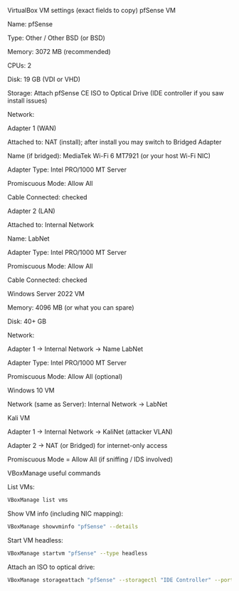 VirtualBox VM settings (exact fields to copy)
pfSense VM

Name: pfSense

Type: Other / Other BSD (or BSD)

Memory: 3072 MB (recommended)

CPUs: 2

Disk: 19 GB (VDI or VHD)

Storage: Attach pfSense CE ISO to Optical Drive (IDE controller if you saw install issues)

Network:

Adapter 1 (WAN)

Attached to: NAT (install); after install you may switch to Bridged Adapter

Name (if bridged): MediaTek Wi-Fi 6 MT7921 (or your host Wi-Fi NIC)

Adapter Type: Intel PRO/1000 MT Server

Promiscuous Mode: Allow All

Cable Connected: checked

Adapter 2 (LAN)

Attached to: Internal Network

Name: LabNet

Adapter Type: Intel PRO/1000 MT Server

Promiscuous Mode: Allow All

Cable Connected: checked

Windows Server 2022 VM

Memory: 4096 MB (or what you can spare)

Disk: 40+ GB

Network:

Adapter 1 → Internal Network → Name LabNet

Adapter Type: Intel PRO/1000 MT Server

Promiscuous Mode: Allow All (optional)

Windows 10 VM

Network (same as Server): Internal Network → LabNet

Kali VM

Adapter 1 → Internal Network → KaliNet (attacker VLAN)

Adapter 2 → NAT (or Bridged) for internet-only access

Promiscuous Mode = Allow All (if sniffing / IDS involved)

VBoxManage useful commands

List VMs:
```bash
VBoxManage list vms
```

Show VM info (including NIC mapping):
```bash
VBoxManage showvminfo "pfSense" --details
```

Start VM headless:
```bash
VBoxManage startvm "pfSense" --type headless
```

Attach an ISO to optical drive:
```bash
VBoxManage storageattach "pfSense" --storagectl "IDE Controller" --port 0 --device 0 --type dvddrive --medium /path/to/pfSense-CE.iso
```
